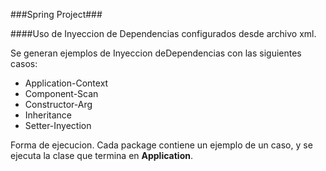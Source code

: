 ###Spring Project###

####Uso de Inyeccion de Dependencias configurados desde archivo xml.

Se generan ejemplos de Inyeccion deDependencias con las siguientes casos:
- Application-Context
- Component-Scan
- Constructor-Arg
- Inheritance
- Setter-Inyection

Forma de ejecucion.
Cada package contiene un ejemplo de un caso, y se ejecuta la clase que termina en **Application**.
